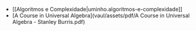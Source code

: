 
* [[Algoritmos e Complexidade|uminho.algoritmos-e-complexidade]]
* [A Course in Universal Algebra](vaul/assets/pdf/A Course in Universal Algebra - Stanley Burris.pdf)
